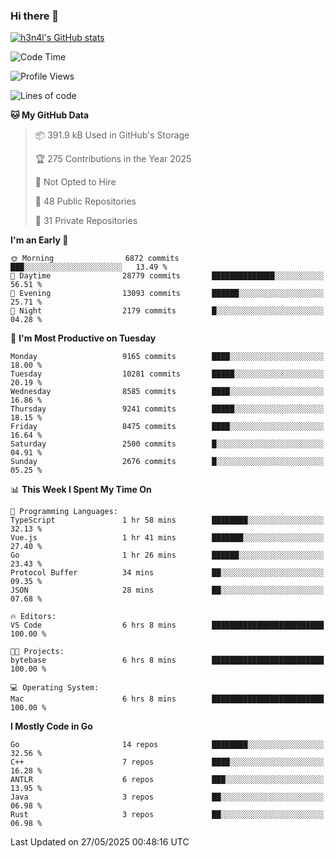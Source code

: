 ### Hi there 👋

[![h3n4l's GitHub stats](https://github-readme-stats.vercel.app/api?username=h3n4l&count_private=true&show_icons=true&theme=radical)](https://github.com/h3n4l/github-readme-stats)

<!--START_SECTION:waka-->
![Code Time](http://img.shields.io/badge/Code%20Time-2%2C178%20hrs%2040%20mins-blue)

![Profile Views](http://img.shields.io/badge/Profile%20Views-0-blue)

![Lines of code](https://img.shields.io/badge/From%20Hello%20World%20I%27ve%20Written-16.8%20million%20lines%20of%20code-blue)

**🐱 My GitHub Data** 

> 📦 391.9 kB Used in GitHub's Storage 
 > 
> 🏆 275 Contributions in the Year 2025
 > 
> 🚫 Not Opted to Hire
 > 
> 📜 48 Public Repositories 
 > 
> 🔑 31 Private Repositories 
 > 
**I'm an Early 🐤** 

```text
🌞 Morning                6872 commits        ███░░░░░░░░░░░░░░░░░░░░░░   13.49 % 
🌆 Daytime                28779 commits       ██████████████░░░░░░░░░░░   56.51 % 
🌃 Evening                13093 commits       ██████░░░░░░░░░░░░░░░░░░░   25.71 % 
🌙 Night                  2179 commits        █░░░░░░░░░░░░░░░░░░░░░░░░   04.28 % 
```
📅 **I'm Most Productive on Tuesday** 

```text
Monday                   9165 commits        ████░░░░░░░░░░░░░░░░░░░░░   18.00 % 
Tuesday                  10281 commits       █████░░░░░░░░░░░░░░░░░░░░   20.19 % 
Wednesday                8585 commits        ████░░░░░░░░░░░░░░░░░░░░░   16.86 % 
Thursday                 9241 commits        █████░░░░░░░░░░░░░░░░░░░░   18.15 % 
Friday                   8475 commits        ████░░░░░░░░░░░░░░░░░░░░░   16.64 % 
Saturday                 2500 commits        █░░░░░░░░░░░░░░░░░░░░░░░░   04.91 % 
Sunday                   2676 commits        █░░░░░░░░░░░░░░░░░░░░░░░░   05.25 % 
```


📊 **This Week I Spent My Time On** 

```text
💬 Programming Languages: 
TypeScript               1 hr 58 mins        ████████░░░░░░░░░░░░░░░░░   32.13 % 
Vue.js                   1 hr 41 mins        ███████░░░░░░░░░░░░░░░░░░   27.40 % 
Go                       1 hr 26 mins        ██████░░░░░░░░░░░░░░░░░░░   23.43 % 
Protocol Buffer          34 mins             ██░░░░░░░░░░░░░░░░░░░░░░░   09.35 % 
JSON                     28 mins             ██░░░░░░░░░░░░░░░░░░░░░░░   07.68 % 

🔥 Editors: 
VS Code                  6 hrs 8 mins        █████████████████████████   100.00 % 

🐱‍💻 Projects: 
bytebase                 6 hrs 8 mins        █████████████████████████   100.00 % 

💻 Operating System: 
Mac                      6 hrs 8 mins        █████████████████████████   100.00 % 
```

**I Mostly Code in Go** 

```text
Go                       14 repos            ████████░░░░░░░░░░░░░░░░░   32.56 % 
C++                      7 repos             ████░░░░░░░░░░░░░░░░░░░░░   16.28 % 
ANTLR                    6 repos             ███░░░░░░░░░░░░░░░░░░░░░░   13.95 % 
Java                     3 repos             ██░░░░░░░░░░░░░░░░░░░░░░░   06.98 % 
Rust                     3 repos             ██░░░░░░░░░░░░░░░░░░░░░░░   06.98 % 
```




 Last Updated on 27/05/2025 00:48:16 UTC
<!--END_SECTION:waka-->

